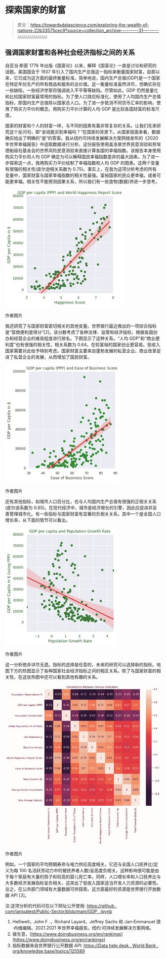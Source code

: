 # 探索国家的财富

> 原文：<https://towardsdatascience.com/exploring-the-wealth-of-nations-22b33575cec9?source=collection_archive---------31----------------------->

## 强调国家财富和各种社会经济指标之间的关系

自亚当·斯密 1776 年出版《国富论》以来，解释《国富论》一直是讨论和研究的话题。美国国会于 1937 年引入了国内生产总值这一指标来衡量国家财富，自那以来，它已成为这方面的最终衡量标准。简单地说，国内生产总值(GDP)是一个国家在特定年份生产的所有商品和服务的总价值。这一衡量标准虽然详尽，但确实存在一些缺陷，一些经济学家将强调收入不平等等缺陷。尽管如此，GDP 仍然是量化和比较国家财富最常用的指标。为了使人口效应标准化，使用了人均国内生产总值指标，即国内生产总值除以国家总人口。为了进一步抵消不同货币汇率的影响，使用了购买力平价的概念。用购买力平价计算的人均 GDP 是比较各国财富的标准尺度。

国家的财富和个人的财富一样，与不同的因素有着非常复杂的关系。让我们先来研究这个反问句，即“金钱能买到幸福吗？”在国家的背景下。从国家层面来看，数据确实给出了明确的“是”的答案。我从纽约可持续发展解决方案网络发布的《2020 年世界幸福报告》中选取数据进行分析。这份报告使用盖洛普世界民意测验和劳埃德船级社基金会的世界风险民意测验来直接计算各国的幸福指数。该报告本身使用购买力平价将人均 GDP 确定为可以解释国民幸福指数差异的最大因素。为了进一步探索这一点，我用购买力平价绘制了幸福指数和人均 GDP 的图表。这两个变量有很强的相关性(皮尔逊相关系数为 0.75)。事实上，在我为这项分析考虑的所有变量中，国家财富与国家幸福指数的相关性最强。富裕国家的民众更幸福，或者可能更幸福。相关性不能预测因果关系，所以我们有一些食物(数据)供进一步思考。

![](img/82234878ae0f444bd12ebff31bd12e01.png)

作者图片

我还研究了与国家财富密切相关的其他变量。世界银行最近推出的一项综合指标是“营商便利度得分”[2]。该分数考虑了各种法律、监管和经济指标，根据各国创办和经营企业的难易程度进行排名。下图显示了这种关系。“人均 GDP”和“商业便利度”也有很强的相关性，相关系数为 0.64。在较富裕的国家创业更容易。低收入国家需要对此给予特别考虑。国家财富主要来自蓬勃发展的私营企业。商业改革促进了私营企业的发展，从而增加了国民财富。

![](img/ff99c2fcd2ab5b23b6cd6fa938d22cd2.png)

作者图片

还有其他指标，如城市人口百分比，也与人均国内生产总值有很强的正相关关系(皮尔逊系数为 0.65)。在现代经济中，城市是经济增长的引擎，因此应促进并妥善管理城市化。有一些指标与国家财富有显著的负相关关系。其中一个是全国人口增长率，从下面的情节可以看出。

![](img/0d5ed9cbc9b1f73b32fa25dde7a2a7b3.png)

作者图片

这一分析绝非详尽无遗。指标的选择是任意的，未来的研究可以选择新的指标。地图下方的热图显示了各种国家社会经济指标之间的相互关系。除了与国家财富的相关性，在这张热图中还可以看到其他有趣的关系。

![](img/ba1516b4aef745ddc07369c6e5fdda91.png)

作者图片

例如，一个国家的平均预期寿命与电力供应高度相关。它还与全国人口抚养比(定义为每 100 名活跃劳动力中的被抚养者人数)呈高度负相关。这种影响很可能是由于每个家庭有大量的孩子和较高的婴儿死亡率。同样，人口增长率和人口抚养比与大多数经济发展指标呈负相关。这突出了低收入国家适当开发人力资源的必要性。总之，在公共部门领域有大量数据可供探索。这方面最好的资源是世界银行开放数据 API [3]。

注:这项分析的代码可在以下网址公开使用:
[https://github . com/janjuatest/Public-Sector/blob/main/GDP . ipynb](https://github.com/janjuatest/Public-Sector/blob/main/GDP.ipynb)

1.  Helliwell，John F .，Richard Layard，Jeffrey Sachs 和 Jan-Emmanuel 德·内维编辑。2021.2021 年世界幸福报告。纽约:可持续发展解决方案网络。
2.  做生意，[https://www.doingbusiness.org/en/rankings](https://www.doingbusiness.org/en/rankings)
3.  指标数据来自世界银行公开数据 API:
    [https://Data help desk . World Bank . org/knowledge base/topics/125589](https://datahelpdesk.worldbank.org/knowledgebase/topics/125589)